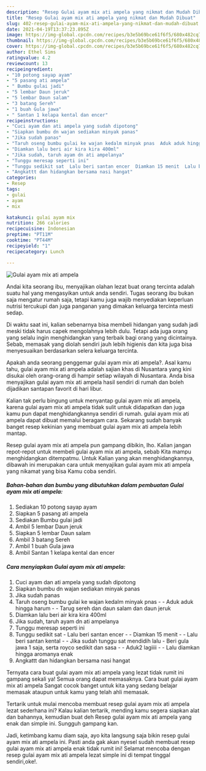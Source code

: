 ```yaml
---
description: "Resep Gulai ayam mix ati ampela yang nikmat dan Mudah Dibuat"
title: "Resep Gulai ayam mix ati ampela yang nikmat dan Mudah Dibuat"
slug: 402-resep-gulai-ayam-mix-ati-ampela-yang-nikmat-dan-mudah-dibuat
date: 2021-04-19T13:37:23.895Z
image: https://img-global.cpcdn.com/recipes/b3e5b69bce61f6f5/680x482cq70/gulai-ayam-mix-ati-ampela-foto-resep-utama.jpg
thumbnail: https://img-global.cpcdn.com/recipes/b3e5b69bce61f6f5/680x482cq70/gulai-ayam-mix-ati-ampela-foto-resep-utama.jpg
cover: https://img-global.cpcdn.com/recipes/b3e5b69bce61f6f5/680x482cq70/gulai-ayam-mix-ati-ampela-foto-resep-utama.jpg
author: Ethel Sims
ratingvalue: 4.2
reviewcount: 13
recipeingredient:
- "10 potong sayap ayam"
- "5 pasang ati ampela"
- " Bumbu gulai jadi"
- "5 lembar Daun jeruk"
- "5 lembar Daun salam"
- "3 batang Sereh"
- "1 buah Gula jawa"
- " Santan 1 kelapa kental dan encer"
recipeinstructions:
- "Cuci ayam dan ati ampela yang sudah dipotong"
- "Siapkan bumbu dn wajan sediakan minyak panas"
- "Jika sudah panas"
- "Taruh oseng bumbu gulai ke wajan kedalm minyak pnas  Aduk aduk hingga harum  Tarug sereh dan daun salam dan daun jeruk"
- "Diamkan lalu beri air kira kira 400ml"
- "Jika sudah, taruh ayam dn ati ampelanya"
- "Tunggu meresap seperti ini"
- "Tunggu sedikit sat  Lalu beri santan encer  Diamkan 15 menit  Lalu beri santan kental   Jika sudah tunggu sat mendidih lalu Beri gula jawa 1 saja, serta royco sedikit dan sasa  Aduk2 lagiiii  Lalu diamkan hingga aromanya enak"
- "Angkattt dan hidangkan bersama nasi hangat"
categories:
- Resep
tags:
- gulai
- ayam
- mix

katakunci: gulai ayam mix 
nutrition: 266 calories
recipecuisine: Indonesian
preptime: "PT11M"
cooktime: "PT44M"
recipeyield: "1"
recipecategory: Lunch

---
```



![Gulai ayam mix ati ampela](https://img-global.cpcdn.com/recipes/b3e5b69bce61f6f5/680x482cq70/gulai-ayam-mix-ati-ampela-foto-resep-utama.jpg)

Andai kita seorang ibu, menyajikan olahan lezat buat orang tercinta adalah suatu hal yang mengasyikan untuk anda sendiri. Tugas seorang ibu bukan saja mengatur rumah saja, tetapi kamu juga wajib menyediakan keperluan nutrisi tercukupi dan juga panganan yang dimakan keluarga tercinta mesti sedap.

Di waktu  saat ini, kalian sebenarnya bisa membeli hidangan yang sudah jadi meski tidak harus capek mengolahnya lebih dulu. Tetapi ada juga orang yang selalu ingin menghidangkan yang terbaik bagi orang yang dicintainya. Sebab, memasak yang diolah sendiri jauh lebih higienis dan kita juga bisa menyesuaikan berdasarkan selera keluarga tercinta. 



Apakah anda seorang penggemar gulai ayam mix ati ampela?. Asal kamu tahu, gulai ayam mix ati ampela adalah sajian khas di Nusantara yang kini disukai oleh orang-orang di hampir setiap wilayah di Nusantara. Anda bisa menyajikan gulai ayam mix ati ampela hasil sendiri di rumah dan boleh dijadikan santapan favorit di hari libur.

Kalian tak perlu bingung untuk menyantap gulai ayam mix ati ampela, karena gulai ayam mix ati ampela tidak sulit untuk didapatkan dan juga kamu pun dapat menghidangkannya sendiri di rumah. gulai ayam mix ati ampela dapat dibuat memalui beragam cara. Sekarang sudah banyak banget resep kekinian yang membuat gulai ayam mix ati ampela lebih mantap.

Resep gulai ayam mix ati ampela pun gampang dibikin, lho. Kalian jangan repot-repot untuk membeli gulai ayam mix ati ampela, sebab Kita mampu menghidangkan ditempatmu. Untuk Kalian yang akan menghidangkannya, dibawah ini merupakan cara untuk menyajikan gulai ayam mix ati ampela yang nikamat yang bisa Kamu coba sendiri.

<!--inarticleads1-->

##### Bahan-bahan dan bumbu yang dibutuhkan dalam pembuatan Gulai ayam mix ati ampela:

1. Sediakan 10 potong sayap ayam
1. Siapkan 5 pasang ati ampela
1. Sediakan  Bumbu gulai jadi
1. Ambil 5 lembar Daun jeruk
1. Siapkan 5 lembar Daun salam
1. Ambil 3 batang Sereh
1. Ambil 1 buah Gula jawa
1. Ambil  Santan 1 kelapa kental dan encer




<!--inarticleads2-->

##### Cara menyiapkan Gulai ayam mix ati ampela:

1. Cuci ayam dan ati ampela yang sudah dipotong
1. Siapkan bumbu dn wajan sediakan minyak panas
1. Jika sudah panas
1. Taruh oseng bumbu gulai ke wajan kedalm minyak pnas -  - Aduk aduk hingga harum -  - Tarug sereh dan daun salam dan daun jeruk
1. Diamkan lalu beri air kira kira 400ml
1. Jika sudah, taruh ayam dn ati ampelanya
1. Tunggu meresap seperti ini
1. Tunggu sedikit sat  - Lalu beri santan encer -  - Diamkan 15 menit -  - Lalu beri santan kental  -  - Jika sudah tunggu sat mendidih lalu - Beri gula jawa 1 saja, serta royco sedikit dan sasa -  - Aduk2 lagiiii -  - Lalu diamkan hingga aromanya enak
1. Angkattt dan hidangkan bersama nasi hangat




Ternyata cara buat gulai ayam mix ati ampela yang lezat tidak rumit ini gampang sekali ya! Semua orang dapat memasaknya. Cara buat gulai ayam mix ati ampela Sangat cocok banget untuk kita yang sedang belajar memasak ataupun untuk kamu yang telah ahli memasak.

Tertarik untuk mulai mencoba membuat resep gulai ayam mix ati ampela lezat sederhana ini? Kalau kalian tertarik, mending kamu segera siapkan alat dan bahannya, kemudian buat deh Resep gulai ayam mix ati ampela yang enak dan simple ini. Sungguh gampang kan. 

Jadi, ketimbang kamu diam saja, ayo kita langsung saja bikin resep gulai ayam mix ati ampela ini. Pasti anda gak akan nyesel sudah membuat resep gulai ayam mix ati ampela enak tidak rumit ini! Selamat mencoba dengan resep gulai ayam mix ati ampela lezat simple ini di tempat tinggal sendiri,oke!.

